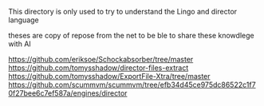 This directory is only used to try to understand the Lingo and director language

theses are copy of repose from the net to be ble to share these knowdlege with AI

https://github.com/eriksoe/Schockabsorber/tree/master
https://github.com/tomysshadow/director-files-extract
https://github.com/tomysshadow/ExportFile-Xtra/tree/master
https://github.com/scummvm/scummvm/tree/efb34d45ce975dc86522c1f70f27bee6c7ef587a/engines/director